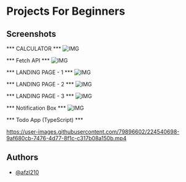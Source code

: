 # Projects For Beginners

## Screenshots
*** CALCULATOR ***
![IMG](https://raw.githubusercontent.com/AFZL210/WebDevForBeginners/main/media/calc.JPG)

*** Fetch API ***
![IMG](https://raw.githubusercontent.com/AFZL210/WebDevForBeginners/main/media/quote.JPG)

*** LANDING PAGE - 1 ***
![IMG](https://raw.githubusercontent.com/AFZL210/WebDevForBeginners/main/media/nike.JPG)


*** LANDING PAGE - 2 ***
![IMG](https://raw.githubusercontent.com/AFZL210/WebDevForBeginners/main/media/play.JPG)

*** LANDING PAGE - 3 ***
![IMG](https://raw.githubusercontent.com/AFZL210/WebDevForBeginners/main/media/1.PNG)

*** Notification Box ***
![IMG](https://res.cloudinary.com/primeflix/image/upload/v1675360561/desktop_lthyro.png)

*** Todo App (TypeScript) ***


https://user-images.githubusercontent.com/79896602/224540698-9af680cb-7476-4d77-8f1c-c317b08a150b.mp4



## Authors

- [@afzl210](https://github.com/AFZL210)

  
